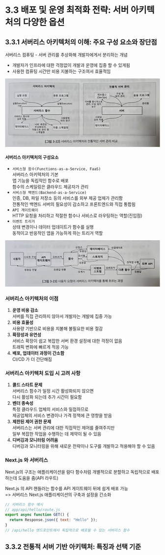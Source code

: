 ﻿# 3.3 배포 및 운영 최적화 전략: 서버 아키텍처의 다양한 옵션

## 3.3.1 서버리스 아키텍처의 이해: 주요 구성 요소와 장단점

서버리스 컴퓨팅 - 서버 관리를 추상화해 개발자에게서 분리하는 개념<br>

- 개발자가 인프라에 대한 걱정없이 개발과 운영에 집중 할 수 있게됨
- 사용한 컴퓨팅 시간만 비용 지불하는 구조여서 효율적임

![](./img/15.jpg)

#### 서버리스 아키텍처의 구성요소

- `서비스형 함수(Functions-as-a-Service, FaaS)`<br>
  서버리스 아키텍처의 기본<br>
  앱 기능을 독립적인 함수로 배포<br>
  함수의 스케일링은 클라우드 제공자가 관리
- `서비스형 백엔드(Backend-as-a-Service)`<br>
  인증, DB, 파일 저장소 등의 서비스를 외부 제공 업체가 관리함<br>
  전통적인 백엔드 서버의 필요성이 감소하고 프론트엔드와 직접 통합됨
- `API 게이트웨이`<br>
  HTTP 요청을 처리하고 적절한 함수나 서비스로 라우팅하는 역할(진입점)
- `이벤트 트리거`<br>
  상태 변경이나 데이터 업데이트가 함수를 실행<br>
  동적이고 반응적인 앱을 가능하게 하는 트리거 역할

![](./img/16.jpg)

### 서버리스 아키텍처의 이점

1. **운영 비용 감소**<br>
   서버를 직접 관리하지 않아서 개발자는 개발에 집중 가능
2. **비용 효율성**<br>
   사용량 기반으로 비용을 지불해 불필요한 비용 절감
3. **확장성과 유연성**<br>
   서비스 확장이 쉽고 복잡한 서버 환경 설정에 대한 걱정이 없음<br>
   트래픽 변화에 빠르게 적응 가능
4. **배포, 업데이터 과정이 간소함**<br>
   CI/CD 가 더 간단해짐

### 서버리스 아키텍처 도입 시 고려 사항

1. **콜드 스타트 문제**<br>
   서버리스 함수가 일정 시간 활성화되지 않으면<br>
   다시 활성화 되는데 추가 시간이 필요함
2. **벤더 종속성**<br>
   특정 클라우드 업체의 서비스와 밀접하므로 <br>
   제공업체의 서비스 변경이나 가격 정책에 큰 영향을 받음
3. **제한된 제어 권한 문제**<br>
   서버리스는 서버 관리에 대한 직접적인 제어를 줄여주지만<br>
   일부 복잡한 작업을 수행하는 데 제약이 될 수 있음
4. **디버깅과 모니터링 어려움**<br>
   디버깅과 모니터링을 위해 새로운 전략이나 도구를 개발하고 적용해야 할 수 있음

### Next.js 와 서버리스

Next.js의 구조는 애플리케이션을 람다 함수처럼 개별적으로 분할하고 독립적으로 배포하는데 도움을 줌(API 라우트)

Next.js 의 API 핸들러는 함수를 API 게이트웨이 뒤에 쉽게 배포 가능<br>
=> 서버리스 Next.js 애플리케이션의 구축과 설정을 간소화

```js
// 서버리스 함수 예시
// app/api/hello/route.js
export async function GET() {
  return Response.json({ text: "Hello" });
}
// /api/hello 엔드포인트에서 독립적으로 배포될 수 있는 서버리스 함수
```

## 3.3.2 전통적 서버 기반 아키텍처: 특징과 선택 기준
